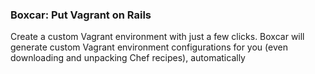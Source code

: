### Boxcar: Put Vagrant on Rails

Create a custom Vagrant environment with just a few clicks. Boxcar will generate custom Vagrant environment configurations for you (even downloading and unpacking Chef recipes), automatically
